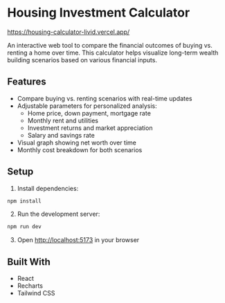 # Housing Investment Calculator

https://housing-calculator-livid.vercel.app/

An interactive web tool to compare the financial outcomes of buying vs. renting a home over time. This calculator helps visualize long-term wealth building scenarios based on various financial inputs.

## Features

- Compare buying vs. renting scenarios with real-time updates
- Adjustable parameters for personalized analysis:
  - Home price, down payment, mortgage rate
  - Monthly rent and utilities
  - Investment returns and market appreciation
  - Salary and savings rate
- Visual graph showing net worth over time
- Monthly cost breakdown for both scenarios

## Setup

1. Install dependencies:
```bash
npm install
```

2. Run the development server:
```bash
npm run dev
```

3. Open [http://localhost:5173](http://localhost:5173) in your browser

## Built With

- React
- Recharts
- Tailwind CSS